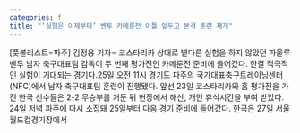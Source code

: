 ```yaml
---
categories: f
title: "‘실험은 이제부터’ 벤투 카메룬전 이틀 앞두고 본격 훈련 재개"
---
```

[풋볼리스트=파주] 김정용 기자= 코스타리카 상대로 별다른 실험을 하지 않았던 파울루 벤투 남자 축구대표팀 감독이 두 번째 평가전인 카메룬전 준비에 들어갔다. 한결 적극적인 실험이 기대되는 경기다.25일 오전 11시 경기도 파주의 국가대표축구트레이닝센터(NFC)에서 남자 축구대표팀 훈련이 진행됐다. 앞선 23일 코스타리카와 홈 평가전을 가진 한국 선수들은 2-2 무승부를 거둔 뒤 현장에서 해산, 개인 휴식시간을 부여 받았다. 24일 저녁 파주에 다시 소집돼 25일부터 다음 경기 준비에 들어갔다. 한국은 27일 서울 월드컵경기장에서
